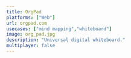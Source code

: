 ```yaml
---
title: OrgPad
platforms: ["Web"]
url: orgpad.com
usecases: ["mind mapping","whiteboard"]
image: org_pad.jpg
description: "Universal digital whiteboard."
multiplayer: false
---
```

